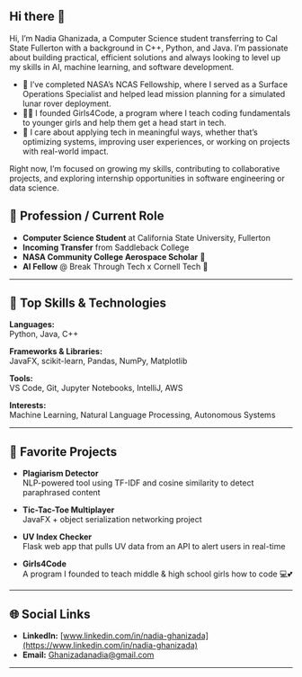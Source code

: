 ##                                                Hi there 👋


Hi, I’m Nadia Ghanizada, a Computer Science student transferring to Cal State Fullerton with a background in C++, Python, and Java. I’m passionate about building practical, efficient solutions and always looking to level up my skills in AI, machine learning, and software development.

- 🚀 I’ve completed NASA’s NCAS Fellowship, where I served as a Surface Operations Specialist and helped lead mission planning for a simulated lunar rover deployment.
- 👩‍💻 I founded Girls4Code, a program where I teach coding fundamentals to younger girls and help them get a head start in tech.
- 💬 I care about applying tech in meaningful ways, whether that’s optimizing systems, improving user experiences, or working on projects with real-world impact.

Right now, I’m focused on growing my skills, contributing to collaborative projects, and exploring internship opportunities in software engineering or data science.
## 💼 Profession / Current Role
- **Computer Science Student** at California State University, Fullerton  
- **Incoming Transfer** from Saddleback College  
- **NASA Community College Aerospace Scholar** 🚀  
- **AI Fellow** @ Break Through Tech x Cornell Tech 🧠  

---

## 🔧 Top Skills & Technologies

**Languages:**  
Python, Java, C++

**Frameworks & Libraries:**  
JavaFX, scikit-learn, Pandas, NumPy, Matplotlib

**Tools:**  
VS Code, Git, Jupyter Notebooks, IntelliJ, AWS

**Interests:**  
Machine Learning, Natural Language Processing, Autonomous Systems

---

## 🌟 Favorite Projects

- **Plagiarism Detector**  
  NLP-powered tool using TF-IDF and cosine similarity to detect paraphrased content

- **Tic-Tac-Toe Multiplayer**  
  JavaFX + object serialization networking project

- **UV Index Checker**  
  Flask web app that pulls UV data from an API to alert users in real-time

- **Girls4Code**  
  A program I founded to teach middle & high school girls how to code 💻💕

---

## 🌐 Social Links

- **LinkedIn:** [www.linkedin.com/in/nadia-ghanizada](https://www.linkedin.com/in/nadia-ghanizada)
- **Email:** Ghanizadanadia@gmail.com

---
<!--
**nadiazada/nadiazada** is a ✨ _special_ ✨ repository because its `README.md` (this file) appears on your GitHub profile.

Here are some ideas to get you started:

- 🔭 I’m currently working on ...
- 🌱 I’m currently learning ...
- 👯 I’m looking to collaborate on ...
- 🤔 I’m looking for help with ...
- 💬 Ask me about ...
- 📫 How to reach me: ...
- 😄 Pronouns: ...
- ⚡ Fun fact: ...
-->
